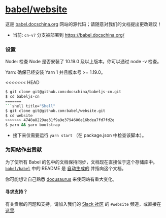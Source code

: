 # [babel/website](https://babel.docschina.org/)

这是 [babel.docschina.org](https://babel.docschina.org/) 网站的源代码；请随意对我们的文档提出更改建议！

- 当前: `cn-v7` 分支被部署到 https://babel.docschina.org/

### 设置

Node: 检查 Node 是否安装了 10.19.0 及以上版本。你可以通过 node -v 检查。

Yarn: 确保已经安装 Yarn 1 并且版本号 >= 1.19.0。

<<<<<<< HEAD
```bash
$ git clone git@github.com:docschina/babeljs-cn.git
$ cd babeljs-cn
=======
```shell title="Shell"
$ git clone git@github.com:babel/website.git
$ cd website
>>>>>>> 4748a8229ae31f9a9e3794606e16bdea7fd7fd2e
$ yarn && yarn bootstrap
```

- 接下来仅需要运行 `yarn start` （在 package.json 中检查该脚本）。

### 为网站作出贡献

为了使所有 Babel 的包中的文档保持同步，文档现在直接位于这个存储库中。 [`babel/babel`](https://github.com/babel/babel) 中的 README 是 [自动生成的](https://github.com/babel/babel/blob/main/scripts/generators/readmes.js) 并指向这个文档。

你可能想让自己熟悉 [docusaurus](https://docusaurus.io/docs/en/installation) 来使网站有重大变化。

#### 寻求支持？

有关贡献的问题和支持，请加入我们的 [Slack 社区](https://slack.babeljs.io/) 的 `#website` 频道，或直接在 [这里](https://babeljs.slack.com/messages/website).
